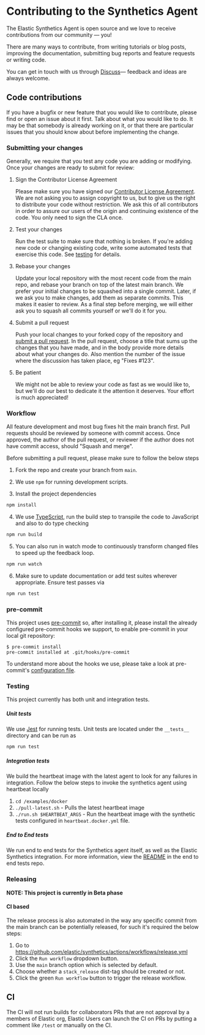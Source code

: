 # Contributing to the Synthetics Agent

The Elastic Synthetics Agent is open source and we love to receive contributions from our community — you!

There are many ways to contribute, from writing tutorials or blog posts,
improving the documentation, submitting bug reports and feature requests or
writing code.

You can get in touch with us through [Discuss](https://discuss.elastic.co/tags/c/observability/uptime/75/synthetics)—
feedback and ideas are always welcome.

## Code contributions

If you have a bugfix or new feature that you would like to contribute,
please find or open an issue about it first. Talk about what you would like to do.
It may be that somebody is already working on it,
or that there are particular issues that you should know about before implementing the change.

### Submitting your changes

Generally, we require that you test any code you are adding or modifying.
Once your changes are ready to submit for review:

1. Sign the Contributor License Agreement

   Please make sure you have signed our [Contributor License Agreement](https://www.elastic.co/contributor-agreement/).
   We are not asking you to assign copyright to us, but to give us the right to
   distribute your code without restriction. We ask this of all contributors in
   order to assure our users of the origin and continuing existence of the code.
   You only need to sign the CLA once.

2. Test your changes

   Run the test suite to make sure that nothing is broken. If you're adding new
   code or changing existing code, write some automated tests that exercise this
   code. See [testing](#testing) for details.

3. Rebase your changes

   Update your local repository with the most recent code from the main repo,
   and rebase your branch on top of the latest main branch. We prefer your
   initial changes to be squashed into a single commit. Later, if we ask you to
   make changes, add them as separate commits. This makes it easier to review.
   As a final step before merging, we will either ask you to squash all commits
   yourself or we'll do it for you.

4. Submit a pull request

   Push your local changes to your forked copy of the repository and [submit a
   pull request](https://help.github.com/articles/using-pull-requests). In the
   pull request, choose a title that sums up the changes that you have made,
   and in the body provide more details about what your changes do. Also mention
   the number of the issue where the discussion has taken place, eg "Fixes #123".

5. Be patient

   We might not be able to review your code as fast as we would like to,
   but we'll do our best to dedicate it the attention it deserves.
   Your effort is much appreciated!

### Workflow

All feature development and most bug fixes hit the main branch first.
Pull requests should be reviewed by someone with commit access. Once approved,
the author of the pull request, or reviewer if the author does not have commit
access, should "Squash and merge".

Before submitting a pull request, please make sure to follow the below steps

1. Fork the repo and create your branch from `main`.

2. We use `npm` for running development scripts.

3. Install the project dependencies

```sh
npm install
```

4. We use [TypeScript](https://www.typescriptlang.org/), run the build step to
   transpile the code to JavaScript and also to do type checking

```sh
npm run build
```

5. You can also run in watch mode to continuously transform changed files to
   speed up the feedback loop.

```sh
npm run watch
```

6. Make sure to update documentation or add test suites wherever appropriate.
   Ensure test passes via

```sh
npm run test
```

### pre-commit

This project uses [pre-commit](https://pre-commit.com/) so, after installing it, please install the already configured pre-commit hooks we support, to enable pre-commit in your local git repository:

```shell
$ pre-commit install
pre-commit installed at .git/hooks/pre-commit
```

To understand more about the hooks we use, please take a look at pre-commit's [configuration file](./.pre-commit-config.yml).

### Testing

This project currently has both unit and integration tests.

##### Unit tests

We use [Jest](https://github.com/facebook/jest) for running tests. Unit tests
are located under the `__tests__` directory and can be run as

```sh
npm run test
```

##### Integration tests

We build the heartbeat image with the latest agent to look for any failures in
integration. Follow the below steps to invoke the synthetics agent using
heartbeat locally

1. `cd /examples/docker`
2. `./pull-latest.sh` - Pulls the latest heartbeat image
3. `./run.sh $HEARTBEAT_ARGS` - Run the heartbeat image with the
   synthetic tests configured in `heartbeat.docker.yml` file.


##### End to End tests

We run end to end tests for the Synthetics agent itself, as well as the Elastic Synthetics integration. For more information, view the [README](./__tests__/e2e/README.md) in the end to end tests repo.

### Releasing

**NOTE: This project is currently in Beta phase**

#### CI based

The release process is also automated in the way any specific commit from the main branch can be potentially released, for such it's required the below steps:

1. Go to https://github.com/elastic/synthetics/actions/workflows/release.yml
1. Click the `Run workflow` dropdown button.
1. Use the `main` branch option which is selected by default.
1. Choose whether a `stack_release` dist-tag should be created or not.
1. Click the green `Run workflow` button to trigger the release workflow.


## CI

The CI will not run builds for collaborators PRs that are not approval by a members of Elastic org,
Elastic Users can launch the CI on PRs by putting a comment like `/test` or manually on the CI.
